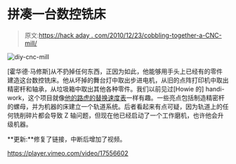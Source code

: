 # 拼凑一台数控铣床

> 原文:[https://hack aday . com/2010/12/23/cobbling-together-a-CNC-mill/](https://hackaday.com/2010/12/23/cobbling-together-a-cnc-mill/)

![](../Images/2210c00cb11fe5a4fc243bf356f853d0.png "diy-cnc-mill")

[霍华德·马修斯]从不扔掉任何东西，正因为如此，他能够用手头上已经有的零件建造这台数控铣床。他从坏掉的舞台灯中取出步进电机，从旧的点阵打印机中取出精密杆和轴承，从垃圾箱中取出其他各种零件。我们以前见过[Howie 的] handi-work，这个项目就像[他的路虎的替换速度表](http://hackaday.com/2010/06/17/replacement-speedometer/)一样有趣。一些亮点包括制造精密杆的螺母，并为机器的床建立一个轨道系统。后者看起来有点可疑，因为轨道上的任何铣削碎片都会导致 Z 轴问题，但现在他已经启动了一个工作磨机，也许他会升级机器。

**更新:**修复了链接，中断后增加了视频。

<https://player.vimeo.com/video/17556602>

</div> </body> </html>